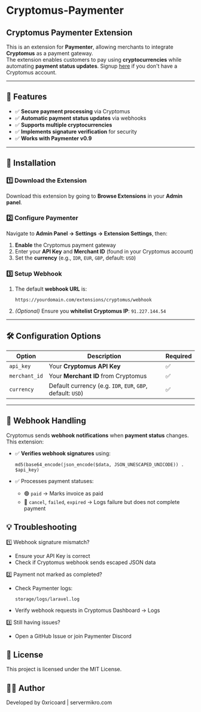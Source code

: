 # Cryptomus-Paymenter

## Cryptomus Paymenter Extension

This is an extension for **Paymenter**, allowing merchants to integrate **Cryptomus** as a payment gateway.  
The extension enables customers to pay using **cryptocurrencies** while automating **payment status updates**. Signup [here](https://app.cryptomus.com/signup/?ref=74l2Z8) if you don't have a Cryptomus account.

---

## 🚀 Features

- ✅ **Secure payment processing** via Cryptomus  
- ✅ **Automatic payment status updates** via webhooks  
- ✅ **Supports multiple cryptocurrencies** 
- ✅ **Implements signature verification** for security  
- ✅ **Works with Paymenter v0.9**  

---

## 📌 Installation

### 1️⃣ Download the Extension  

Download this extension by going to **Browse Extensions** in your **Admin panel**.

### 2️⃣ Configure Paymenter  

Navigate to **Admin Panel → Settings → Extension Settings**, then:  
1. **Enable** the Cryptomus payment gateway  
2. Enter your **API Key** and **Merchant ID** (found in your Cryptomus account)  
3. Set the **currency** (e.g., `IDR`, `EUR`, `GBP`, default: `USD`)  

### 3️⃣ Setup Webhook  

1. The default **webhook URL** is:  

    ```
    https://yourdomain.com/extensions/cryptomus/webhook
    ```

2. *(Optional)* Ensure you **whitelist Cryptomus IP**: `91.227.144.54`  

---

## 🛠️ Configuration Options  

| Option       | Description                         | Required |
|--------------|-------------------------------------|----------|
| `api_key`    | Your **Cryptomus API Key**          | ✅        |
| `merchant_id`| Your **Merchant ID** from Cryptomus | ✅        |
| `currency`   | Default currency (e.g. `IDR`, `EUR`, `GBP`, default: `USD`) | ✅ |

---

## 🔄 Webhook Handling  

Cryptomus sends **webhook notifications** when **payment status** changes. This extension:  
- ✅ **Verifies webhook signatures** using:  

    ```
    md5(base64_encode(json_encode($data, JSON_UNESCAPED_UNICODE)) . $api_key)
    ```

- ✅ Processes payment statuses:
    - 🟢 `paid` → Marks invoice as paid
    - 🔴 `cancel`, `failed`, `expired` → Logs failure but does not complete payment

## 💡 Troubleshooting

1️⃣ Webhook signature mismatch?
- Ensure your API Key is correct
- Check if Cryptomus webhook sends escaped JSON data

2️⃣ Payment not marked as completed?
- Check Paymenter logs:

    ```
    storage/logs/laravel.log
    ```

- Verify webhook requests in Cryptomus Dashboard → Logs

3️⃣ Still having issues?
- Open a GitHub Issue or join Paymenter Discord

## 📝 License

This project is licensed under the MIT License.

## 👨‍💻 Author

Developed by 0xricoard | servermikro.com
